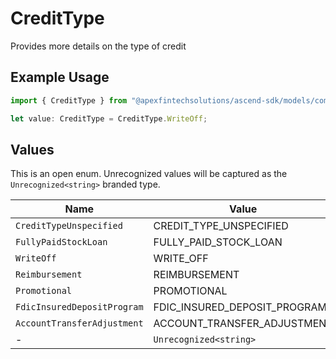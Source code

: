 # CreditType

Provides more details on the type of credit

## Example Usage

```typescript
import { CreditType } from "@apexfintechsolutions/ascend-sdk/models/components";

let value: CreditType = CreditType.WriteOff;
```

## Values

This is an open enum. Unrecognized values will be captured as the `Unrecognized<string>` branded type.

| Name                         | Value                        |
| ---------------------------- | ---------------------------- |
| `CreditTypeUnspecified`      | CREDIT_TYPE_UNSPECIFIED      |
| `FullyPaidStockLoan`         | FULLY_PAID_STOCK_LOAN        |
| `WriteOff`                   | WRITE_OFF                    |
| `Reimbursement`              | REIMBURSEMENT                |
| `Promotional`                | PROMOTIONAL                  |
| `FdicInsuredDepositProgram`  | FDIC_INSURED_DEPOSIT_PROGRAM |
| `AccountTransferAdjustment`  | ACCOUNT_TRANSFER_ADJUSTMENT  |
| -                            | `Unrecognized<string>`       |